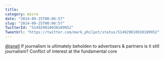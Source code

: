 ```yaml
---
title: 
category: micro
date: "2014-09-25T00:06:57"
slug: "2014-09-25T00:06:57"
TwitterId: "514929010938109952"
TweetUrl: "https://twitter.com/mark_philpot/status/514929010938109952"
---
```


[@jsnell](https://twitter.com/jsnell) If journalism is ultimately beholden to
advertisers &amp; partners is it still journalism? Conflict of interest at the
fundamental core
